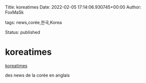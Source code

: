 Title: koreatimes
Date: 2022-02-05 17:14:06.930745+00:00
Author: FoxMaSk 

tags: news,corée,한국,Korea

Status: published





# koreatimes

[koreatimes](https://www.koreatimes.co.kr)

des news de la corée en anglais